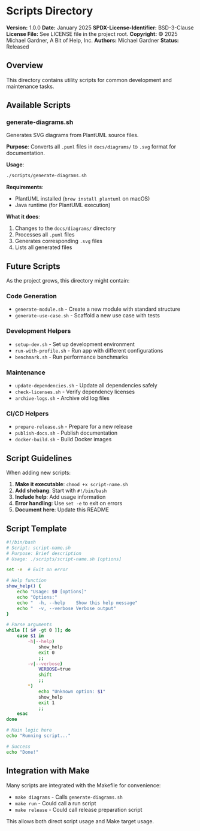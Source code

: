 # Scripts Directory

**Version:** 1.0.0
**Date:** January 2025
**SPDX-License-Identifier:** BSD-3-Clause
**License File:** See LICENSE file in the project root.
**Copyright:** © 2025 Michael Gardner, A Bit of Help, Inc.
**Authors:** Michael Gardner
**Status:** Released

## Overview

This directory contains utility scripts for common development and maintenance tasks.

## Available Scripts

### generate-diagrams.sh

Generates SVG diagrams from PlantUML source files.

**Purpose**: Converts all `.puml` files in `docs/diagrams/` to `.svg` format for documentation.

**Usage**:
```bash
./scripts/generate-diagrams.sh
```

**Requirements**:
- PlantUML installed (`brew install plantuml` on macOS)
- Java runtime (for PlantUML execution)

**What it does**:
1. Changes to the `docs/diagrams/` directory
2. Processes all `.puml` files
3. Generates corresponding `.svg` files
4. Lists all generated files

## Future Scripts

As the project grows, this directory might contain:

### Code Generation
- `generate-module.sh` - Create a new module with standard structure
- `generate-use-case.sh` - Scaffold a new use case with tests

### Development Helpers  
- `setup-dev.sh` - Set up development environment
- `run-with-profile.sh` - Run app with different configurations
- `benchmark.sh` - Run performance benchmarks

### Maintenance
- `update-dependencies.sh` - Update all dependencies safely
- `check-licenses.sh` - Verify dependency licenses
- `archive-logs.sh` - Archive old log files

### CI/CD Helpers
- `prepare-release.sh` - Prepare for a new release
- `publish-docs.sh` - Publish documentation
- `docker-build.sh` - Build Docker images

## Script Guidelines

When adding new scripts:

1. **Make it executable**: `chmod +x script-name.sh`
2. **Add shebang**: Start with `#!/bin/bash`
3. **Include help**: Add usage information
4. **Error handling**: Use `set -e` to exit on errors
5. **Document here**: Update this README

## Script Template

```bash
#!/bin/bash
# Script: script-name.sh
# Purpose: Brief description
# Usage: ./scripts/script-name.sh [options]

set -e  # Exit on error

# Help function
show_help() {
    echo "Usage: $0 [options]"
    echo "Options:"
    echo "  -h, --help    Show this help message"
    echo "  -v, --verbose Verbose output"
}

# Parse arguments
while [[ $# -gt 0 ]]; do
    case $1 in
        -h|--help)
            show_help
            exit 0
            ;;
        -v|--verbose)
            VERBOSE=true
            shift
            ;;
        *)
            echo "Unknown option: $1"
            show_help
            exit 1
            ;;
    esac
done

# Main logic here
echo "Running script..."

# Success
echo "Done!"
```

## Integration with Make

Many scripts are integrated with the Makefile for convenience:

- `make diagrams` - Calls `generate-diagrams.sh`
- `make run` - Could call a run script
- `make release` - Could call release preparation script

This allows both direct script usage and Make target usage.

